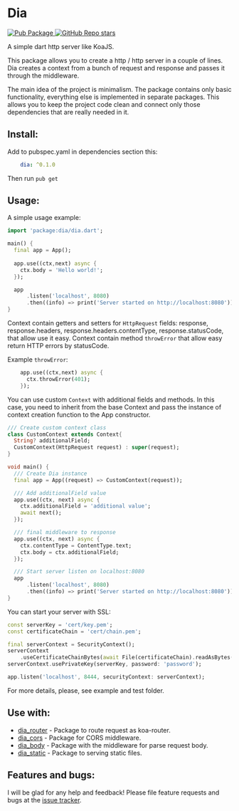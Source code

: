# Dia

<a href="https://pub.dartlang.org/packages/dia">  
    <img src="https://img.shields.io/pub/v/dia.svg"  
      alt="Pub Package" />  
</a>
<a href="https://github.com/unger1984/dia">  
    <img alt="GitHub Repo stars" src="https://img.shields.io/github/stars/unger1984/dia">
</a>

A simple dart http server like KoaJS.

This package allows you to create a http / http server in a couple of lines. Dia creates a context from a bunch of request and response and passes it through the middleware.

The main idea of the project is minimalism. The package contains only basic functionality, everything else is implemented in separate packages. This allows you to keep the project code clean and connect only those dependencies that are really needed in it.

## Install:

Add to pubspec.yaml in dependencies section this:

```yaml
    dia: ^0.1.0
```

Then run `pub get`

## Usage:

A simple usage example:

```dart
import 'package:dia/dia.dart';

main() {
  final app = App();
  
  app.use((ctx,next) async {
    ctx.body = 'Hello world!';
  });

  app
      .listen('localhost', 8080)
      .then((info) => print('Server started on http://localhost:8080'));
}
```

Context contain getters and setters for `HttpRequest` fields: response,  response.headers, response.headers.contentType, response.statusCode, that allow use it easy.
Context contain method `throwError` that allow easy return HTTP errors by statusCode.

Example `throwError`:

```dart
    app.use((ctx,next) async {
      ctx.throwError(401);
    });
```

You can use custom `Context` with additional fields and methods. In this case, you need to inherit from the base Context and pass the instance of context creation function to the App constructor.

```dart
/// Create custom context class
class CustomContext extends Context{
  String? additionalField;
  CustomContext(HttpRequest request) : super(request);
}

void main() {
  /// Create Dia instance 
  final app = App((request) => CustomContext(request));

  /// Add additionalField value
  app.use((ctx, next) async {
    ctx.additionalField = 'additional value';
    await next();
  });

  /// final middleware to response
  app.use((ctx, next) async {
    ctx.contentType = ContentType.text;
    ctx.body = ctx.additionalField;
  });

  /// Start server listen on localhost:8080
  app
      .listen('localhost', 8080)
      .then((info) => print('Server started on http://localhost:8080'));
}
```

You can start your server with SSL:

```dart
const serverKey = 'cert/key.pem';
const certificateChain = 'cert/chain.pem';

final serverContext = SecurityContext();
serverContext
    .useCertificateChainBytes(await File(certificateChain).readAsBytes());
serverContext.usePrivateKey(serverKey, password: 'password');

app.listen('localhost', 8444, securityContext: serverContext);
```

For more details, please, see example and test folder.

## Use with:

* [dia_router](https://github.com/unger1984/dia_router) - Package to route request as koa-router.
* [dia_cors](https://github.com/unger1984/dia_cors) - Package for CORS middleware.
* [dia_body](https://github.com/unger1984/dia_body) - Package with the middleware for parse request body.
* [dia_static](https://github.com/unger1984/dia_static) - Package to serving static files.

## Features and bugs:

I will be glad for any help and feedback!
Please file feature requests and bugs at the [issue tracker][tracker].

[tracker]: https://github.com/unger1984/dia/issues
